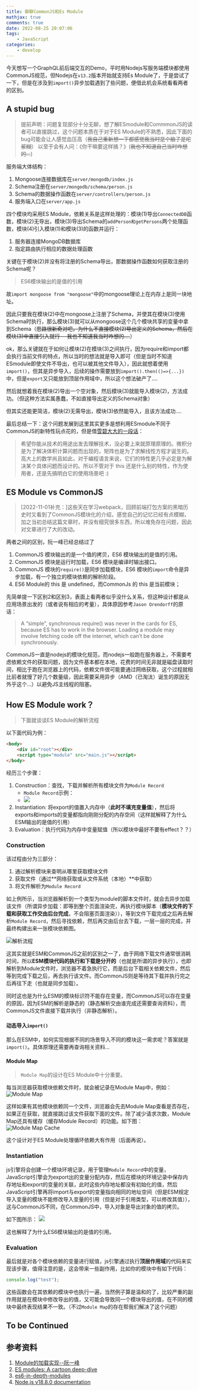 ```yaml
---
title: 聊聊CommonJS和Es Module
mathjax: true
comments: true
date: 2022-08-25 20:07:06
tags:
    - JavaScript
categories:
    - develop
---
```

今天想写一个GraphQL前后端交互的Demo，平时用Nodejs写服务端模块都使用CommonJS规范，但Nodejs在`v13.2`版本开始就支持Es Module了，于是尝试了一下，但是在涉及到`import()`异步加载遇到了些问题，便借此机会系统看看两者的区别。

<!--more-->

## A stupid bug
> 提前声明：问题复现部分十分无聊，想了解ESmodule和CommmonJS的读者可以直接跳过，这个问题本质在于对于ES Module的不熟悉，因此下面的bug可能会让人感觉血压高（~~我自己重新想一下都感觉我当时是个脑子是坨浆糊~~） 以至于会有人问：《你干嘛要这样搞？》(~~我也不知道自己当时咋想的...~~)

服务端大体结构：

1. Mongoose连接数据库在`server/mongodb/index.js`
2. Schema注册在`server/mongodb/schema/person.js`
3. Schema的数据操作函数在`server/controllers/person.js`
4. 服务端入口在`server/app.js`

四个模块均采用ES Module，依赖关系是这样处理的：模块(1)导出`ConnectedDB`函数，模块(2)无导出，模块(3)导出Schema的`addPerson和getPersons`两个处理函数，模块(4)引入模块(1)和模块(3)的函数并运行：

1. 服务器连接MongoDB数据库
2. 指定路由执行相应的数据处理函数

关键在于模块(2)并没有将注册的Schema导出，那数据操作函数如何获取注册的Schema呢？

> ES6模块输出的是值的引用

故`import mongoose from "mongoose"`中的mongoose理论上在内存上是同一块地址。

因此只要我在模块(2)中在mongoose上注册了Schema，并使其在模块(3)使用Schema时执行，那么模块(3)就可以从mongoose这个几个模块共享的变量中拿到Schema（~~思路很新奇对吧，为什么不直接模块(2)导出定义的Schema，然后在模块(3)中直接引入就行---我也不知道我当时咋想的....~~）

ok，那么关键就在于如何让模块(2)在模块(3)之间执行，因为require和import都会执行当前文件的特点，所以当时的想法就是导入即可（但是当时不知道ESmodule即使文件不导出，也可以被其他文件导入），因此就想着使用`import()`，但其是异步导入，后续的操作需要放到`import().then(()=>{...})`中，但是`export`又只能放到顶层作用域中，所以这个想法破产了....

然后就想着我在模块(2)导出一个空对象，然后模块(3)就能导入模块(2)，方法成功。（但这种方法实属愚蠢，不如直接导出定义的Schema对象）

但其实还能更简洁，模块(2)无需导出，模块(3)依然能导入，且该方法成功....

最后总结一下：这个问题发展到这里其实更多是想利用ESmodule不同于CommonJS的新特性玩点花的，但是借[雪碧大大的一段话](https://www.zhihu.com/question/353757734/answer/894810451)：

> 希望你能从技术的用途出发去理解技术，没必要上来就原理原理的。微积分是为了解决体积计算问题而出现的，矩阵也是为了求解线性方程才诞生的。高大上的数学尚且如此，对于编程语言来说，它们的特性更几乎必定是为解决某个具体问题而设计的。所以不管对于 this 还是什么别的特性，作为使用者，还是先搞明白它的使用场景吧 :)


## ES Module vs CommonJS

> [2022-11-01补充：]这些天在学习webpack，回顾前端打包方案的黑暗历史时又看到了CommonJS模块化的介绍，感觉自己的记忆已经有点模糊，加之当初总结这篇文章时，并没有细究很多东西，所以难免存在问题，因此对文章进行了大的改动。

两者之间的区别，阮一峰已经总结过了

1. CommonJS 模块输出的是一个值的拷贝，ES6 模块输出的是值的引用。
2. CommonJS 模块是运行时加载，ES6 模块是编译时输出接口。
3. CommonJS 模块的`require()`是同步加载模块，ES6 模块的`import`命令是异步加载，有一个独立的模块依赖的解析阶段。
4. ES6 Module的 this 是 undefined，而CommonJs 的 this 是当前模块；

先简单提一下区别2和区别3，表面上看两者似乎没什么关系，但这种设计都是从应用场景出发的（或者说有相应的考量），具体原因参考`Jason Orendorff`的原话：

> A “simple”, synchronous require() was never in the cards for ES, because ES has to work in the browser. Loading a module may involve fetching code off the internet, which can’t be done synchronously. 

CommonJS一直是nodejs的模块化规范，而nodejs一般跑在服务器上，不需要考虑依赖文件的获取问题，因为文件基本都在本地，花费的时间无非就是磁盘读取时间，相比于跑在浏览器上的代码，依赖文件很可能要通过网络获取，这个过程就相比前者就慢了好几个数量级，因此需要采用异步（AMD（已淘汰）诞生的原因无外乎这个...）以避免JS主线程的阻塞。


## How ES Module work？

> 下面就谈谈ES Module的解析流程

以下面代码为例：

```html
<body>
    <div id="root"></div>
    <script type="module" src="main.js"></script>
</body>
```
经历三个步骤：

1. Construction：查找，下载并解析所有模块文件为`Module Record`
    - `Module Record`示例：
    - ![](https://raw.githubusercontent.com/yzh-2002/img-hosting/main/blog/202211102306411.png)
2. Instantiation: 将export的值置入内存中（**此时不填充变量值**），然后将exports和imports的变量都指向刚刚分配的内存空间（这样就解释了为什么ESM输出的是值的引用）
3. Evaluation：执行代码为内存中变量赋值（所以模块中最好不要有effect？？）


### Construction

该过程由分为三部分：

1. 通过解析模块来查明从哪里获取模块文件
2. 获取文件（通过**网络获取或从文件系统（本地）**中获取）
3. 将文件解析为`Module Record`
    
如上例所示，当浏览器解析到一个类型为module的脚本文件时，就会去异步加载该文件（所谓异步加载：即等到整个页面渲染完，再执行模块脚本（**模块文件的下载和获取工作交由后台完成**，不会阻塞页面渲染）），等到文件下载完成之后再去解析`Module Record`，然后寻找依赖，然后再交由后台去下载，一层一层的完成，并最终构建出来一张模块依赖图。

![解析流程](https://p.qlogo.cn/hy_personal/3e28f14aa05168421a27c81c3aad18563eb50baeb0eb5453b5722b34229b73a1/0.png)

这其实就是ESM和CommonJS之前的区别之一了，由于网络下载文件通常很消耗时间，所以**ESM模块代码的执行和下载是分开的**（也就是所谓的异步执行），也即解析到Module文件时，浏览器不着急执行它，而是后台下载相关依赖文件，然后等到完成下载之后，再去执行该文件。而CommonJS则是等待其下载并执行完之后再往下走（也就是同步加载）。

同时这也是为什么ESM的模块标识符不能存在变量，而CommonJS可以存在变量的原因，因为ESM的解析是静态的（静态解析交由谁完成还需要查询资料），而CommonJS文件直接下载并执行（非静态解析）。

#### 动态导入`import()`

那么在ESM中，如何实现根据不同的场景导入不同的模块这一需求呢？答案就是`import()`。具体原理还需要再查询相关资料...

#### Module Map

> `Module Map`的设计在ES Module中十分重要。

每当浏览器获取模块依赖文件时，就会被记录在Module Map中，例如：
![Module Map](https://p.qlogo.cn/hy_personal/3e28f14aa05168421a27c81c3aad18564ca54013556577d4f6a0c1f7873c0859/0.png)

这样如果有其他模块依赖同一个文件，浏览器会先去Module Map查看是否存在，如果正在获取，就直接跳过该文件获取下面的文件。除了减少请求次数，Module Map还具有缓存（缓存Module Record）的功能。如下图：
![Module Map Cache](https://p.qlogo.cn/hy_personal/3e28f14aa05168421a27c81c3aad1856878ad49d62f43bdc8b9bf768bad206bc/0.png)

这个设计对于ES Module处理循环依赖大有作用（后面再说）。

### Instantiation

js引擎将会创建一个模块环境记录，用于管理`Module Record`中的变量，JavaScript引擎会为export出的变量分配内存，然后在模块的环境记录中保存内存地址和export的变量的关联，此时这些内存地址都没有初始化的值，然后JavaScript引擎再将import与export的变量指向相同的地址空间（但是ESM规定导入变量的模块不能修改导入变量的引用（但是对于引用类型，可以修改其值）），这与CommonJS不同，在CommonJS中，导入对象是导出对象的值的拷贝。

如下图所示：
![](https://p.qlogo.cn/hy_personal/3e28f14aa05168421a27c81c3aad1856496a454d740eee4bd4bb9a0070fe34b1/0.png)

这也解释了为什么ES6模块输出的是值的引用。

### Evaluation

最后就是对各个模块依赖的变量进行赋值，js引擎通过执行**顶层作用域**的代码来实现该步骤，值得注意的是，这会带来一些副作用，比如你的模块中有如下代码：
```js
console.log("test");
```
这些函数会在其依赖的模块中也执行一遍，当然例子算是温和的了，比较严重的副作用就是在模块中修改导出的值，又可能会导致同一个模块导出的值，在不同的模块中最终表现结果不一致。（不过`Module Map`的存在帮我们解决了这个问题）


## To be Continued

## 参考资料

1. [Module的加载实现--阮一峰](https://es6.ruanyifeng.com/#docs/module-loader)
2. [ES modules: A cartoon deep-dive](https://hacks.mozilla.org/2018/03/es-modules-a-cartoon-deep-dive/)
3. [es6-in-depth-modules](https://hacks.mozilla.org/2015/08/es6-in-depth-modules/)
4. [Node.js v18.8.0 documentation](https://nodejs.org/api/modules.html)